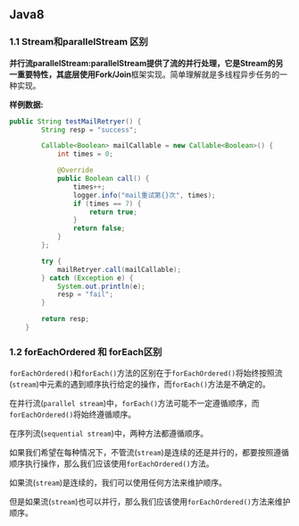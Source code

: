 ## Java8

### 1.1 Stream和parallelStream 区别

**并行流parallelStream:**parallelStream提供了流的并行处理，它是Stream的另一重要特性，其底层使用**Fork/Join**框架实现。简单理解就是多线程异步任务的一种实现。



**样例数据:**

```java
public String testMailRetryer() {
		String resp = "success";

		Callable<Boolean> mailCallable = new Callable<Boolean>() {
			int times = 0;

			@Override
			public Boolean call() {
				times++;
				logger.info("mail重试第{}次", times);
				if (times == 7) {
					return true;
				}
				return false;
			}
		};

		try {
			mailRetryer.call(mailCallable);
		} catch (Exception e) {
			System.out.println(e);
			resp = "fail";
		}

		return resp;
	}
```


### 1.2 forEachOrdered 和 forEach区别

`forEachOrdered()`和`forEach()`方法的区别在于`forEachOrdered()`将始终按照流(`stream`)中元素的遇到顺序执行给定的操作，而`forEach()`方法是不确定的。

在并行流(`parallel stream`)中，`forEach()`方法可能不一定遵循顺序，而`forEachOrdered()`将始终遵循顺序。

在序列流(`sequential stream`)中，两种方法都遵循顺序。

如果我们希望在每种情况下，不管流(`stream`)是连续的还是并行的，都要按照遵循顺序执行操作，那么我们应该使用`forEachOrdered()`方法。

如果流(`stream`)是连续的，我们可以使用任何方法来维护顺序。

但是如果流(`stream`)也可以并行，那么我们应该使用`forEachOrdered()`方法来维护顺序。


###  







